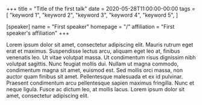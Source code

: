 +++
title = "Title of the first talk"
date = 2020-05-28T11:00:00-00:00
tags = [
    "keyword 1",
    "keyword 2",
    "keyword 3",
    "keyword 4",
    "keyword 5",
]

[speaker]
  name = "First speaker"
  homepage = "/"
  affiliation = "First speaker's affiliation"
+++

Lorem ipsum dolor sit amet, consectetur adipiscing elit. Mauris rutrum eget erat et maximus. Suspendisse lectus arcu, aliquam eget leo at, finibus venenatis leo. Ut vitae volutpat massa. Ut condimentum risus dignissim nibh volutpat sagittis. Nunc feugiat mollis dui. Nullam ut magna commodo, condimentum magna sit amet, euismod est. Sed mollis orci massa, non auctor quam finibus sit amet. Pellentesque malesuada et ex id pulvinar. Praesent condimentum arcu pellentesque sapien maximus fringilla. Nunc et neque ligula. Fusce ac dictum leo, at mollis lacus. Lorem ipsum dolor sit amet, consectetur adipiscing elit.
